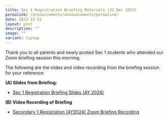 ```yaml
---
title: Sec 1 Registration Briefing Materials (21 Dec 2023)
permalink: /announcements/announcements/permalink/
date: 2023-12-21
layout: post
description: ""
image: ""
variant: tiptap
---
```

<p>Thank you to all parents and newly posted Sec 1 students who attended our Zoom briefing session this morning.</p><p>The following are the slides and video recording from the briefing session for your reference:</p><p><strong>(A) Slides from Briefing:</strong></p><ul data-tight="true" class="tight"><li><p><a href="/files/_3__Sec1_Registration_Slides_2023_updated_21_Dec_2023___website_updated.pdf" rel="noopener noreferrer nofollow" target="_blank">Sec 1 Registration Briefing Slides (AY 2024)</a></p></li></ul><p><strong>(B) Video Recording of Briefing</strong></p><ul data-tight="true" class="tight"><li><p><a href="https://www.youtube.com/watch?v=gN0x8Dn74a8" rel="noopener noreferrer nofollow" target="_blank">Secondary 1 Registration (AY2024) Zoom Briefing Recording</a></p></li></ul><p></p>
